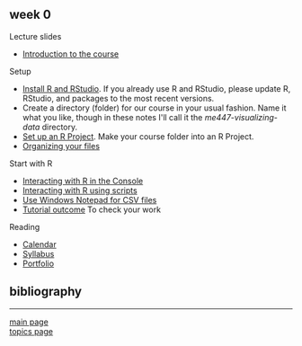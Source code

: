 
week 0
------

Lecture slides

-   [Introduction to the course](../slides/Le01-welcome.pdf)

Setup

-   [Install R and RStudio](https://github.com/DSR-RHIT/install-R-and-RStudio). If you already use R and RStudio, please update R, RStudio, and packages to the most recent versions.
-   Create a directory (folder) for our course in your usual fashion. Name it what you like, though in these notes I'll call it the *me447-visualizing-data* directory.
-   [Set up an R Project](https://github.com/DSR-RHIT/install-R-and-RStudio). Make your course folder into an R Project.
-   [Organizing your files](tut-01_organize-files.md)

Start with R

-   [Interacting with R in the Console](tut-02_using-console.md)
-   [Interacting with R using scripts](tut-03_using-scripts.md)
-   [Use Windows Notepad for CSV files](tut-04_notepad-for-csv.md)
-   [Tutorial outcome](../practiceR/tut01_first-script.R) To check your work

Reading

-   [Calendar](admin-02_calendar.pdf)
-   [Syllabus](admin-03_syllabus.md)
-   [Portfolio](folio-01_portfolio-requirements.md)

bibliography
------------

------------------------------------------------------------------------

[main page](../README.md)<br> [topics page](../README-by-topic.md)
